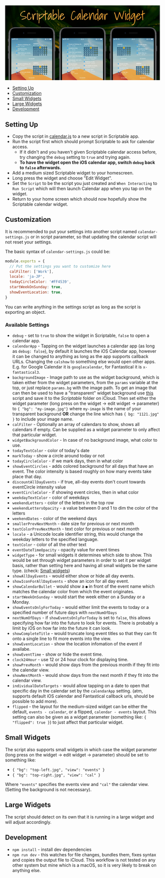 <p align="center" >
    <img alt="scriptable calendar" src ="./assets/scriptable-calendar-widget.jpg">
</p>

- [Setting Up](#setting-up)
- [Customization](#customization)
- [Small Widgets](#small-widgets)
- [Large Widgets](#large-widgets)
- [Development](#development)

## Setting Up

- Copy the script in [calendar.js](./calendar.js) to a new script in Scriptable app.
- Run the script first which should prompt Scriptable to ask for calendar access.
  - If it didn't and you haven't given Scriptable calendar access before, try changing the `debug` setting to `true` and trying again.
  - **To have the widget open the iOS calendar app, switch `debug` back to `false` afterwards.**
- Add a medium sized Scriptable widget to your homescreen.
- Long press the widget and choose "Edit Widget".
- Set the `Script` to be the script you just created and `When Interacting` to `Run Script` which will then launch Calendar app when you tap on the widget.
- Return to your home screen which should now hopefully show the Scriptable calendar widget.

## Customization

It is recommended to put your settings into another script named `calendar-settings.js` or in script parameter, so that updating the calendar script will not reset your settings.

The basic syntax of `calendar-settings.js` could be:
```js
module.exports = {
  // Put the settings you want to customize here
  calFilter: ['Work'],
  locale: 'ja-JP',
  todayCircleColor: '#FF4539',
  startWeekOnSunday: true,
  showEventLocation: true,
}
```
You can write anything in the settings script as long as the script is exporting an object.

### Available Settings

- `debug` - set to `true` to show the widget in Scriptable, `false` to open a
  calendar app.
- `calendarApp` - Tapping on the widget launches a calendar app (as long as `debug: false`), by default it launches the iOS Calendar app, however it can be changed to anything as long as the app supports callback URLs. Changing the `calshow` to something else would open other apps. E.g. for Google Calendar it is `googlecalendar`, for Fantastical it is `x-fantastical3`.
- `backgroundImage` - Image path to use as the widget background, which is taken either from the widget parameters, from the `params` variable at the top, or just replace `params.bg` with the image path. To get an image that can then be used to have a "transparent" widget background use [this](https://gist.github.com/mzeryck/3a97ccd1e059b3afa3c6666d27a496c9#gistcomment-3468585) script and save it to the _Scriptable_ folder on iCloud. Then set either the widget parameter (long press on the widget -> edit widget -> parameter) to `{ "bg": "my-image.jpg"}` where `my-image` is the name of your transparent background **OR** change the line which has `{ bg: "1121.jpg" }` to include your image name.
- `calFilter` - Optionally an array of calendars to show, shows all calendars if empty. Can be supplied as a widget parameter to only affect that particular widget.
- `widgetBackgroundColor` - In case of no background image, what color to use.
- `todayTextColor` - color of today's date
- `markToday` - show a circle around today or not
- `todayCircleColor` - if we mark days, then in what color
- `showEventCircles` - adds colored background for all days that have an event. The color intensity is based roughly on how many events take place that day.
- `discountAllDayEvents` - if true, all-day events don't count towards eventCircle intensity value
- `eventCircleColor` - if showing event circles, then in what color
- `weekdayTextColor` - color of weekdays
- `weekendLetters` - color of the letters in the top row
- `weekendLettersOpacity` - a value between 0 and 1 to dim the color of the letters
- `weekendDates` - color of the weekend days
- `smallerPrevNextMonth` - date size for previous or next month
- `textColorPrevNextMonth` - text color for previous or next month
- `locale` - a Unicode locale identifier string, this would change the weekday letters to the specified language.
- `textColor` - color of all the other text
- `eventDateTimeOpacity` - opacity value for event times
- `widgetType` - for small widgets it determines which side to show. This would be set through widget parameters in order to set it per widget basis, rather than setting here and having all small widgets be the same type. (check: [Small widgets](#small-widgets))
- `showAllDayEvents` - would either show or hide all day events.
- `showIconForAllDayEvents` - show an icon for all day event.
- `showCalendarBullet` - would show a `●` in front of the event name which matches the calendar color from which the event originates.
- `startWeekOnSunday` - would start the week either on a Sunday or a Monday.
- `showEventsOnlyForToday` - would either limit the events to today or a specified number of future days with `nextNumOfDays`
- `nextNumOfDays` - if `showEventsOnlyForToday` is set to `false`, this allows specifying how far into the future to look for events. There is probably a limit by iOS on how far into the future it can look.
- `showCompleteTitle` - would truncate long event titles so that they can fit onto a single line to fit more events into the view.
- `showEventLocation` - show the location infomation of the event if availabe.
- `showEventTime` - show or hide the event time.
- `clock24Hour` - use 12 or 24 hour clock for displaying time.
- `showPrevMonth` - would show days from the previous month if they fit into the calendar view.
- `showNextMonth` - would show days from the next month if they fit into the calendar view.
- `individualDateTargets` - would allow tapping on a date to open that specific day in the calendar set by the `calendarApp` setting. (atm, supports default iOS calendar and Fantastical callback urls, should be possible to add more).
- `flipped` - the layout for the medium-sized widget can be either the default, `events - calendar`, or a flipped, `calendar - events` layout. This setting can also be given as a widget parameter (something like: `{ "flipped": true }`) to just affect that particular widget.

## Small Widgets

The script also supports small widgets in which case the widget parameter (long press on the widget -> edit widget -> parameter) should be set to something like:

- `{ "bg": "top-left.jpg", "view": "events" }`
- `{ "bg": "top-right.jpg", "view": "cal" }`

Where `"events"` specifies the events view and `"cal"` the calendar view. (Setting the background is not necessary).

## Large Widgets

The script should detect on its own that it is running in a large widget and will adjust accordingly.

## Development

- `npm install` - install dev dependencies
- `npm run dev` - this watches for file changes, bundles them, fixes syntax and copies the output file to iCloud. This workflow is not tested on any other system but mine which is a macOS, so it is very likely to break on anything else.
